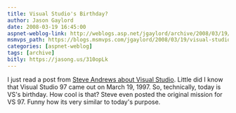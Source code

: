 ```yaml
---
title: Visual Studio's Birthday?
author: Jason Gaylord
date: 2008-03-19 16:45:00
aspnet-weblog-link: http://weblogs.asp.net/jgaylord/archive/2008/03/19/visual-studio-s-birthday.aspx
msmvps_path: https://blogs.msmvps.com/jgaylord/2008/03/19/visual-studio-s-birthday/
categories: [aspnet-weblog]
tags: [archive]
bitly: https://jasong.us/310opLk
---
```


I just read a post from [Steve Andrews about Visual Studio](http://www.platinumbay.com/blogs/dotneticated/archive/2008/03/18/happy-visual-studio-birthday.aspx). Little did I know that Visual Studio 97 came out on March 19, 1997. So, technically, today is VS's birthday. How cool is that? Steve even posted the original mission for VS 97. Funny how its very similar to today's purpose.